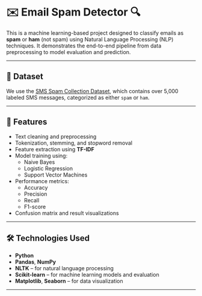 # ✉️ Email Spam Detector 🔍

This is a machine learning-based project designed to classify emails as **spam** or **ham** (not spam) using Natural Language Processing (NLP) techniques. It demonstrates the end-to-end pipeline from data preprocessing to model evaluation and prediction.

---

## 📂 Dataset

We use the [SMS Spam Collection Dataset](), which contains over 5,000 labeled SMS messages, categorized as either `spam` or `ham`.

---

## 🔧 Features

- Text cleaning and preprocessing
- Tokenization, stemming, and stopword removal
- Feature extraction using **TF-IDF**
- Model training using:
  - Naive Bayes
  - Logistic Regression
  - Support Vector Machines
- Performance metrics:
  - Accuracy
  - Precision
  - Recall
  - F1-score
- Confusion matrix and result visualizations

---

## 🛠️ Technologies Used

- **Python**
- **Pandas**, **NumPy**
- **NLTK** – for natural language processing
- **Scikit-learn** – for machine learning models and evaluation
- **Matplotlib**, **Seaborn** – for data visualization

---
